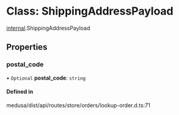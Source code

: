 # Class: ShippingAddressPayload

[internal](../modules/internal-41.md).ShippingAddressPayload

## Properties

### postal\_code

• `Optional` **postal\_code**: `string`

#### Defined in

medusa/dist/api/routes/store/orders/lookup-order.d.ts:71
